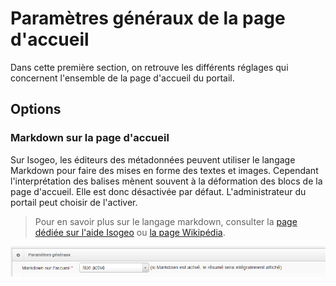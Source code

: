 # Paramètres généraux de la page d'accueil

Dans cette première section, on retrouve les différents réglages qui concernent l'ensemble de la page d'accueil du portail.

## Options

### Markdown sur la page d'accueil

Sur Isogeo, les éditeurs des métadonnées peuvent utiliser le langage Markdown pour faire des mises en forme des textes et images. Cependant l'interprétation des balises mènent souvent à la déformation des blocs de la page d'accueil. Elle est donc désactivée par défaut. L'administrateur du portail peut choisir de l'activer.

> Pour en savoir plus sur le langage markdown, consulter la [page dédiée sur l'aide Isogeo](http://help.isogeo.com/fr/features/documentation/syntax_markdown.html) ou [la page Wikipédia](https://fr.wikipedia.org/wiki/Markdown).

!["Paramètres généraux de la page d'accueil"](/assets/back_homepage_general.png)



